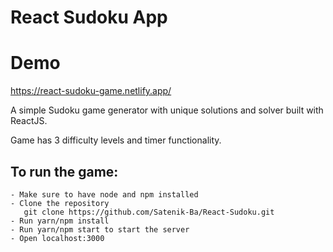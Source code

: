# React Sudoku App

# Demo 
https://react-sudoku-game.netlify.app/

A simple Sudoku game generator with unique solutions and solver built with ReactJS.

Game has 3 difficulty levels and timer functionality.

## To run the game:

    - Make sure to have node and npm installed
    - Clone the repository
       git clone https://github.com/Satenik-Ba/React-Sudoku.git
    - Run yarn/npm install
    - Run yarn/npm start to start the server
    - Open localhost:3000
